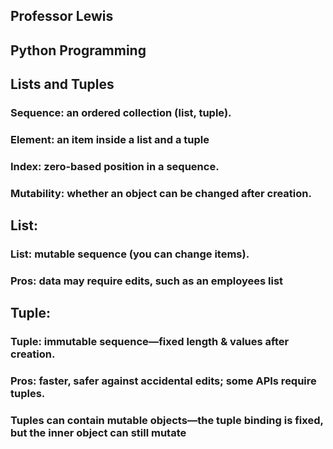 ## Professor Lewis
## Python Programming 

## Lists and Tuples
### Sequence: an ordered collection (list, tuple).
### Element: an item inside a list and a tuple
### Index: zero-based position in a sequence.
### Mutability: whether an object can be changed after creation.

## List:
### List: mutable sequence (you can change items).
### Pros: data may require edits, such as an employees list

## Tuple:
### Tuple: immutable sequence—fixed length & values after creation.
### Pros: faster, safer against accidental edits; some APIs require tuples.
### Tuples can contain mutable objects—the tuple binding is fixed, but the inner object can still mutate


